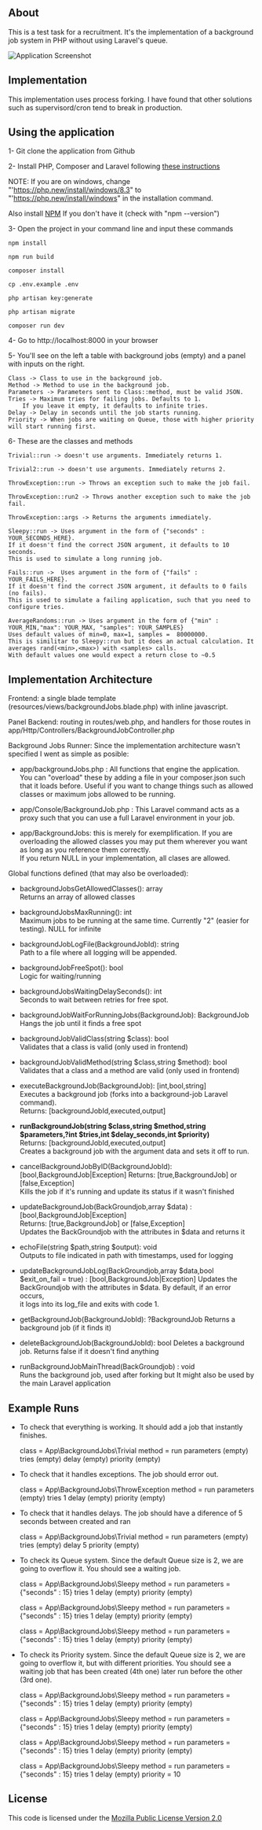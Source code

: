 ## About

This is a test task for a recruitment. It's the implementation of a background job system in PHP without using Laravel's queue.

![Application Screenshot](Screenshot.png)

## Implementation

This implementation uses process forking. I have found that other solutions such as supervisord/cron tend to break in production.

## Using the application

1- Git clone the application from Github

2- Install PHP, Composer and Laravel following [these instructions](https://laravel.com/docs/11.x#installing-php)  
    
  NOTE: If you are on windows, change "'https://php.new/install/windows/8.3" to "'https://php.new/install/windows" in the installation command.  
  
  Also install [NPM](https://www.npmjs.com/) If you don't have it (check with "npm --version")

3- Open the project in your command line and input these commands

    npm install

    npm run build

    composer install

    cp .env.example .env

    php artisan key:generate

    php artisan migrate

    composer run dev

4- Go to http://localhost:8000 in your browser

5- You'll see on the left a table with background jobs (empty) and a panel with inputs on the right. 

    Class -> Class to use in the background job.
    Method -> Method to use in the background job.
    Parameters -> Parameters sent to Class::method, must be valid JSON.
    Tries -> Maximum tries for failing jobs. Defaults to 1.  
        If you leave it empty, it defaults to infinite tries.
    Delay -> Delay in seconds until the job starts running.
    Priority -> When jobs are waiting on Queue, those with higher priority will start running first.

6- These are the classes and methods

    Trivial::run -> doesn't use arguments. Immediately returns 1.

    Trivial2::run -> doesn't use arguments. Immediately returns 2.

    ThrowException::run -> Throws an exception such to make the job fail. 

    ThrowException::run2 -> Throws another exception such to make the job fail.

    ThrowException::args -> Returns the arguments immediately.

    Sleepy::run -> Uses argument in the form of {"seconds" : YOUR_SECONDS_HERE}.  
    If it doesn't find the correct JSON argument, it defaults to 10 seconds.
    This is used to simulate a long running job.

    Fails::run ->  Uses argument in the form of {"fails" : YOUR_FAILS_HERE}.
    If it doesn't find the correct JSON argument, it defaults to 0 fails (no fails).
    This is used to simulate a failing application, such that you need to configure tries.

    AverageRandoms::run -> Uses argument in the form of {"min" : YOUR_MIN,"max": YOUR_MAX, "samples": YOUR_SAMPLES}
    Uses default values of min=0, max=1, samples =  80000000.
    This is similitar to Sleepy::run but it does an actual calculation. It averages rand(<min>,<max>) with <samples> calls.
    With default values one would expect a return close to ~0.5

## Implementation Architecture
Frontend: a single blade template (resources/views/backgroundJobs.blade.php) with inline javascript.

Panel Backend: routing in routes/web.php, and handlers for those routes in app/Http/Controllers/BackgroundJobController.php

Background Jobs Runner: Since the implementation architecture wasn't specified I went as simple as posible:
  - app/backgroundJobs.php : All functions that engine the application.  
  You can "overload" these by adding a file in your composer.json such that it loads before.
  Useful if you want to change things such as allowed classes or maximum jobs allowed to be running.

  - app/Console/BackgroundJob.php : This Laravel command acts as a proxy such that you can use a full Laravel environment in your job.

  - app/BackgroundJobs: this is merely for exemplification. If you are overloading the allowed classes you may put them wherever you want as long as you reference them correctly.  
  If you return NULL in your implementation, all clases are allowed.

Global functions defined (that may also be overloaded):

  - backgroundJobsGetAllowedClasses(): array  
    Returns an array of allowed classes

  - backgroundJobsMaxRunning(): int  
    Maximum jobs to be running at the same time. Currently "2" (easier for testing). NULL for infinite

  - backgroundJobLogFile(BackgroundJobId): string  
    Path to a file where all logging will be appended.

  - backgroundJobFreeSpot(): bool  
    Logic for waiting/running

  - backgroundJobsWaitingDelaySeconds(): int  
    Seconds to wait between retries for free spot.

  - backgroundJobWaitForRunningJobs(BackgroundJob): BackgroundJob  
    Hangs the job until it finds a free spot

  - backgroundJobValidClass(string $class): bool  
    Validates that a class is valid (only used in frontend)

  - backgroundJobValidMethod(string $class,string $method): bool  
    Validates that a class and a method are valid (only used in frontend)

  - executeBackgroundJob(BackgroundJob): [int,bool,string]  
    Executes a background job (forks into a background-job Laravel command).  
    Returns: [backgroundJobId,executed,output]

  - **runBackgroundJob(string $class,string $method,string $parameters,?int $tries,int $delay_seconds,int $priority)**  
    Returns: [backgroundJobId,executed,output]  
    Creates a background job with the argument data and sets it off to run.

  - cancelBackgroundJobByID(BackgroundJobId): [bool,BackgroundJob|Exception]
    Returns: [true,BackgroundJob] or [false,Exception]  
    Kills the job if it's running and update its status if it wasn't finished

  - updateBackgroundJob(BackGroundjob,array $data) : [bool,BackgroundJob|Exception]  
    Returns: [true,BackgroundJob] or [false,Exception]  
    Updates the BackGroundjob with the attributes in $data and returns it

  - echoFile(string $path,string $output): void  
    Outputs to file indicated in path with timestamps, used for logging

  - updateBackgroundJobLog(BackGroundjob,array $data,bool $exit_on_fail = true) : [bool,BackgroundJob|Exception] 
    Updates the BackGroundjob with the attributes in $data. By default, if an error occurs,  
    it logs into its log_file and exits with code 1.
  
  - getBackgroundJob(BackgroundJobId): ?BackgroundJob
    Returns a background job (if it finds it)

  - deleteBackgroundJob(BackgroundJobId): bool
    Deletes a background job. Returns false if it doesn't find anything

  - runBackgroundJobMainThread(BackGroundjob) : void  
    Runs the background job, used after forking but It might also be used by the main Laravel application

## Example Runs

- To check that everything is working. It should add a job that instantly finishes.

    class = App\BackgroundJobs\Trivial
    method = run
    parameters (empty)
    tries (empty)
    delay (empty)
    priority (empty)

- To check that it handles exceptions. The job should error out.

    class = App\BackgroundJobs\ThrowException
    method = run
    parameters (empty)
    tries 1
    delay (empty)
    priority (empty)

- To check that it handles delays. The job should have a diference of 5 seconds between created and ran 

    class = App\BackgroundJobs\Trivial
    method = run
    parameters (empty)
    tries (empty)
    delay 5
    priority (empty)

- To check its Queue system. Since the default Queue size is 2, we are going to overflow it.
  You should see a waiting job.

    class = App\BackgroundJobs\Sleepy
    method = run
    parameters = {"seconds" : 15}
    tries 1
    delay (empty)
    priority (empty)

    class = App\BackgroundJobs\Sleepy
    method = run
    parameters = {"seconds" : 15}
    tries 1
    delay (empty)
    priority (empty)

    class = App\BackgroundJobs\Sleepy
    method = run
    parameters = {"seconds" : 15}
    tries 1
    delay (empty)
    priority (empty)

- To check its Priority system. Since the default Queue size is 2, we are going to overflow it, but with different priorities.
  You should see a waiting job that has been created (4th one) later run before the other (3rd one).

    class = App\BackgroundJobs\Sleepy
    method = run
    parameters = {"seconds" : 15}
    tries 1
    delay (empty)
    priority (empty)

    class = App\BackgroundJobs\Sleepy
    method = run
    parameters = {"seconds" : 15}
    tries 1
    delay (empty)
    priority (empty)

    class = App\BackgroundJobs\Sleepy
    method = run
    parameters = {"seconds" : 15}
    tries 1
    delay (empty)
    priority (empty)

    class = App\BackgroundJobs\Sleepy
    method = run
    parameters = {"seconds" : 15}
    tries 1
    delay (empty)
    priority = 10


## License
  This code is licensed under the [Mozilla Public License Version 2.0](https://www.mozilla.org/media/MPL/2.0/index.f75d2927d3c1.txt)